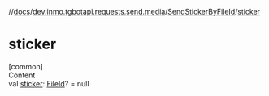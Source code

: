 //[docs](../../../index.md)/[dev.inmo.tgbotapi.requests.send.media](../index.md)/[SendStickerByFileId](index.md)/[sticker](sticker.md)



# sticker  
[common]  
Content  
val [sticker](sticker.md): [FileId](../../dev.inmo.tgbotapi.requests.abstracts/-file-id/index.md)? = null  



